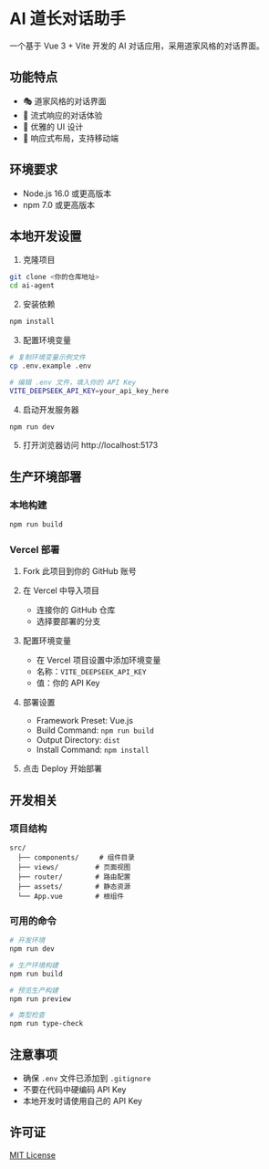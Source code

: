 # AI 道长对话助手

一个基于 Vue 3 + Vite 开发的 AI 对话应用，采用道家风格的对话界面。

## 功能特点

- 🎭 道家风格的对话界面
- 💬 流式响应的对话体验
- 🎨 优雅的 UI 设计
- 📱 响应式布局，支持移动端

## 环境要求

- Node.js 16.0 或更高版本
- npm 7.0 或更高版本

## 本地开发设置

1. 克隆项目
```bash
git clone <你的仓库地址>
cd ai-agent
```

2. 安装依赖
```bash
npm install
```

3. 配置环境变量
```bash
# 复制环境变量示例文件
cp .env.example .env

# 编辑 .env 文件，填入你的 API Key
VITE_DEEPSEEK_API_KEY=your_api_key_here
```

4. 启动开发服务器
```bash
npm run dev
```

5. 打开浏览器访问 http://localhost:5173

## 生产环境部署

### 本地构建
```bash
npm run build
```

### Vercel 部署

1. Fork 此项目到你的 GitHub 账号

2. 在 Vercel 中导入项目
   - 连接你的 GitHub 仓库
   - 选择要部署的分支

3. 配置环境变量
   - 在 Vercel 项目设置中添加环境变量
   - 名称：`VITE_DEEPSEEK_API_KEY`
   - 值：你的 API Key

4. 部署设置
   - Framework Preset: Vue.js
   - Build Command: `npm run build`
   - Output Directory: `dist`
   - Install Command: `npm install`

5. 点击 Deploy 开始部署

## 开发相关

### 项目结构
```
src/
  ├── components/     # 组件目录
  ├── views/         # 页面视图
  ├── router/        # 路由配置
  ├── assets/        # 静态资源
  └── App.vue        # 根组件
```

### 可用的命令

```bash
# 开发环境
npm run dev

# 生产环境构建
npm run build

# 预览生产构建
npm run preview

# 类型检查
npm run type-check
```

## 注意事项

- 确保 `.env` 文件已添加到 `.gitignore`
- 不要在代码中硬编码 API Key
- 本地开发时请使用自己的 API Key

## 许可证

[MIT License](LICENSE)
